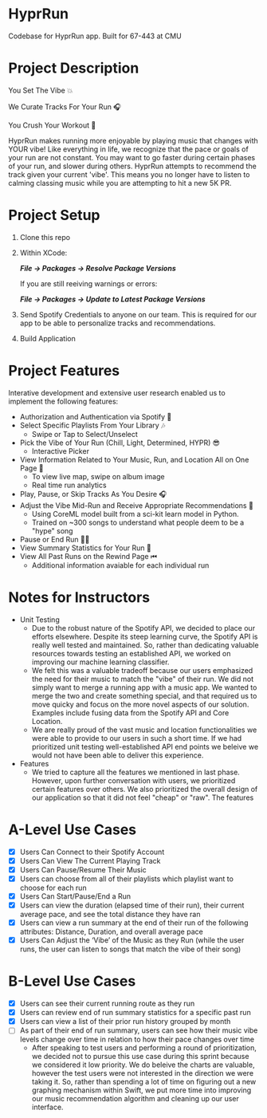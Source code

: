 # HyprRun
Codebase for HyprRun app. Built for 67-443 at CMU

# Project Description

You Set The Vibe 💥

We Curate Tracks For Your Run 🎧

You Crush Your Workout 💪



HyprRun makes running more enjoyable by playing music that changes with YOUR vibe! Like everything in life, we recognize that the pace or goals of your run are not constant. You may want to go faster during certain phases of your run, and slower during others. HyprRun attempts to recommend the track given your current 'vibe'. This means you no longer have to listen to calming classing music while you are attempting to hit a new 5K PR.

# Project Setup

1. Clone this repo 

2. Within XCode: 
   
   **_File -> Packages -> Resolve Package Versions_**

   If you are still reeiving warnings or errors: 

   **_File -> Packages -> Update to Latest Package Versions_**

3. Send Spotify Credentials to anyone on our team. This is required for our app to be able to personalize tracks and recommendations.

4. Build Application 

# Project Features

Interative development and extensive user research enabled us to implement the following features: 

- Authorization and Authentication via Spotify 🔐
- Select Specific Playlists From Your Library 🎶
  - Swipe or Tap to Select/Unselect
- Pick the Vibe of Your Run (Chill, Light, Determined, HYPR) 😎
  - Interactive Picker
- View Information Related to Your Music, Run, and Location All on One Page 🤩
  - To view live map, swipe on album image
  - Real time run analytics
- Play, Pause, or Skip Tracks As You Desire 🎧
- Adjust the Vibe Mid-Run and Receive Appropriate Recommendations 🤖
  - Using CoreML model built from a sci-kit learn model in Python. 
  - Trained on ~300 songs to understand what people deem to be a "hype" song
- Pause or End Run 🏃‍♀️
- View Summary Statistics for Your Run 🔢
- View All Past Runs on the Rewind Page ⏮
  - Additional information avaiable for each individual run

# Notes for Instructors

- Unit Testing
  - Due to the robust nature of the Spotify API, we decided to place our efforts elsewhere. Despite its steep learning curve, the Spotify API is really well tested and maintained. So, rather than dedicating valuable resources towards testing an established API, we worked on improving our machine learning classifier. 
  - We felt this was a valuable tradeoff because our users emphasized the need for their music to match the "vibe" of their run. We did not simply want to merge a running app with a music app. We wanted to merge the two and create something special, and that required us to move quicky and focus on the more novel aspects of our solution. Examples include fusing data from the Spotify API and Core Location.
  - We are really proud of the vast music and location functionalities we were able to provide to our users in such a short time. If we had prioritized unit testing well-established API end points we beleive we would not have been able to deliver this experience. 
- Features
  - We tried to capture all the features we mentioned in last phase. However, upon further conversation with users, we prioritized certain features over others. We also prioritized the overall design of our application so that it did not feel "cheap" or "raw". The features 

# A-Level Use Cases
- [x] Users Can Connect to their Spotify Account
- [x] Users Can View The Current Playing Track
- [x] Users Can Pause/Resume Their Music
- [x] Users can choose from all of their playlists which playlist  want to choose for each run
- [x] Users Can Start/Pause/End a Run
- [x] Users can view the duration (elapsed time of their run), their current average pace, and see the total distance they have ran
- [x] Users can view a run summary at the end of their run of the following attributes: Distance, Duration, and overall average pace
- [x] Users Can Adjust the ‘Vibe’ of the Music as they Run (while the user runs, the user can listen to songs that match the vibe of their song)

# B-Level Use Cases
- [x] Users can see their current running route as they run
- [x] Users can review end of run summary statistics for a specific past run 
- [x] Users can view a list of their prior run history grouped by month
- [ ] As part of their end of run summary, users can see how their music vibe levels change over time in relation to how their pace changes over time
   - After speaking to test users and performing a round of prioritization, we decided not to pursue this use case during this sprint because we considered it low priority. We do beleive the charts are valuable, however the test users were not interested in the direction we were taking it. So, rather than spending a lot of time on figuring out a new graphing mechanism within Swift, we put more time into improving our music recommendation algorithm and cleaning up our user interface. 

